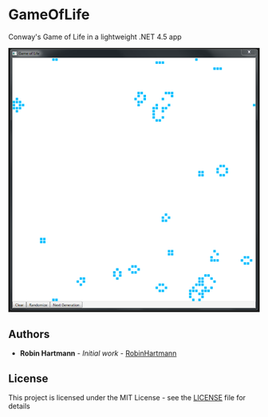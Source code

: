 # GameOfLife

Conway's Game of Life in a lightweight .NET 4.5 app

![Main Window](docs/images/readme-main-window.png)

## Authors

* **Robin Hartmann** - *Initial work* - [RobinHartmann](https://github.com/RobinHartmann)

## License

This project is licensed under the MIT License - see the [LICENSE](LICENSE) file for details